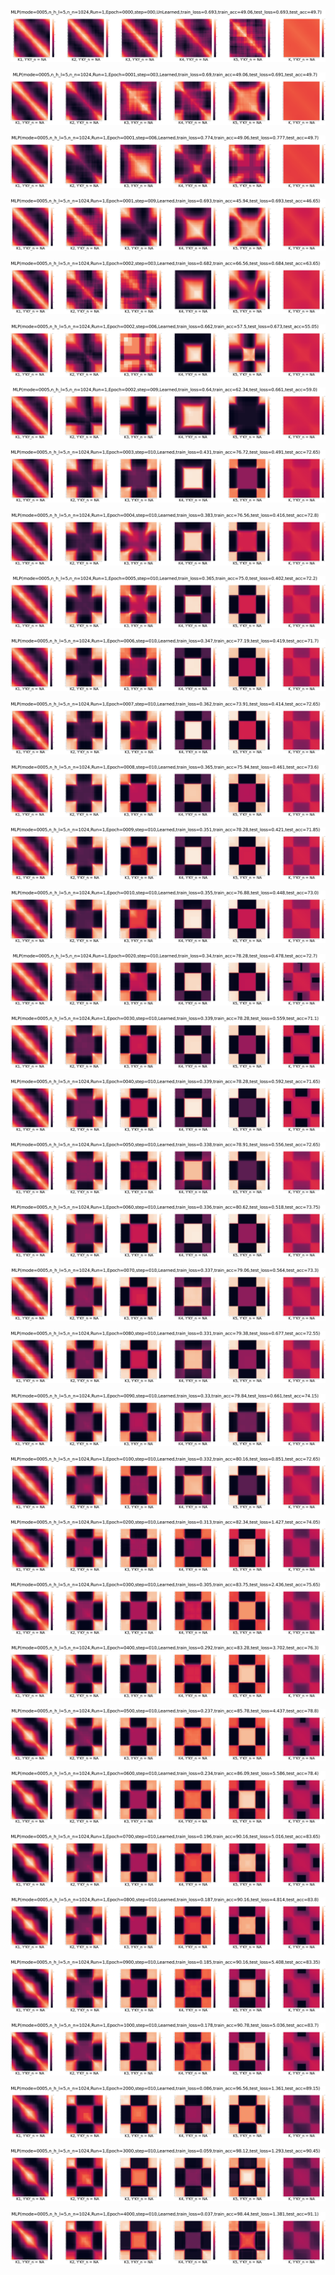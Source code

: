 <p align="center"> <img src= '../all_figs/MLP(mode=0005,n_h_l=5,n_n=1024,Run=1,Epoch=0000,step=000,UnLearned,train_loss=0.693,train_acc=49.06,test_loss=0.693,test_acc=49.7).png' /> </p>
<p align="center"> <img src= '../all_figs/MLP(mode=0005,n_h_l=5,n_n=1024,Run=1,Epoch=0001,step=003,Learned,train_loss=0.69,train_acc=49.06,test_loss=0.691,test_acc=49.7).png' /> </p>
<p align="center"> <img src= '../all_figs/MLP(mode=0005,n_h_l=5,n_n=1024,Run=1,Epoch=0001,step=006,Learned,train_loss=0.774,train_acc=49.06,test_loss=0.777,test_acc=49.7).png' /> </p>
<p align="center"> <img src= '../all_figs/MLP(mode=0005,n_h_l=5,n_n=1024,Run=1,Epoch=0001,step=009,Learned,train_loss=0.693,train_acc=45.94,test_loss=0.693,test_acc=46.65).png' /> </p>
<p align="center"> <img src= '../all_figs/MLP(mode=0005,n_h_l=5,n_n=1024,Run=1,Epoch=0002,step=003,Learned,train_loss=0.682,train_acc=66.56,test_loss=0.684,test_acc=63.65).png' /> </p>
<p align="center"> <img src= '../all_figs/MLP(mode=0005,n_h_l=5,n_n=1024,Run=1,Epoch=0002,step=006,Learned,train_loss=0.662,train_acc=57.5,test_loss=0.673,test_acc=55.05).png' /> </p>
<p align="center"> <img src= '../all_figs/MLP(mode=0005,n_h_l=5,n_n=1024,Run=1,Epoch=0002,step=009,Learned,train_loss=0.64,train_acc=62.34,test_loss=0.661,test_acc=59.0).png' /> </p>
<p align="center"> <img src= '../all_figs/MLP(mode=0005,n_h_l=5,n_n=1024,Run=1,Epoch=0003,step=010,Learned,train_loss=0.431,train_acc=76.72,test_loss=0.491,test_acc=72.65).png' /> </p>
<p align="center"> <img src= '../all_figs/MLP(mode=0005,n_h_l=5,n_n=1024,Run=1,Epoch=0004,step=010,Learned,train_loss=0.383,train_acc=76.56,test_loss=0.416,test_acc=72.8).png' /> </p>
<p align="center"> <img src= '../all_figs/MLP(mode=0005,n_h_l=5,n_n=1024,Run=1,Epoch=0005,step=010,Learned,train_loss=0.365,train_acc=75.0,test_loss=0.402,test_acc=72.2).png' /> </p>
<p align="center"> <img src= '../all_figs/MLP(mode=0005,n_h_l=5,n_n=1024,Run=1,Epoch=0006,step=010,Learned,train_loss=0.347,train_acc=77.19,test_loss=0.419,test_acc=71.7).png' /> </p>
<p align="center"> <img src= '../all_figs/MLP(mode=0005,n_h_l=5,n_n=1024,Run=1,Epoch=0007,step=010,Learned,train_loss=0.362,train_acc=73.91,test_loss=0.414,test_acc=72.65).png' /> </p>
<p align="center"> <img src= '../all_figs/MLP(mode=0005,n_h_l=5,n_n=1024,Run=1,Epoch=0008,step=010,Learned,train_loss=0.365,train_acc=75.94,test_loss=0.461,test_acc=73.6).png' /> </p>
<p align="center"> <img src= '../all_figs/MLP(mode=0005,n_h_l=5,n_n=1024,Run=1,Epoch=0009,step=010,Learned,train_loss=0.351,train_acc=78.28,test_loss=0.421,test_acc=71.85).png' /> </p>
<p align="center"> <img src= '../all_figs/MLP(mode=0005,n_h_l=5,n_n=1024,Run=1,Epoch=0010,step=010,Learned,train_loss=0.355,train_acc=76.88,test_loss=0.448,test_acc=73.0).png' /> </p>
<p align="center"> <img src= '../all_figs/MLP(mode=0005,n_h_l=5,n_n=1024,Run=1,Epoch=0020,step=010,Learned,train_loss=0.34,train_acc=78.28,test_loss=0.478,test_acc=72.7).png' /> </p>
<p align="center"> <img src= '../all_figs/MLP(mode=0005,n_h_l=5,n_n=1024,Run=1,Epoch=0030,step=010,Learned,train_loss=0.339,train_acc=78.28,test_loss=0.559,test_acc=71.1).png' /> </p>
<p align="center"> <img src= '../all_figs/MLP(mode=0005,n_h_l=5,n_n=1024,Run=1,Epoch=0040,step=010,Learned,train_loss=0.339,train_acc=78.28,test_loss=0.592,test_acc=71.65).png' /> </p>
<p align="center"> <img src= '../all_figs/MLP(mode=0005,n_h_l=5,n_n=1024,Run=1,Epoch=0050,step=010,Learned,train_loss=0.338,train_acc=78.91,test_loss=0.556,test_acc=72.65).png' /> </p>
<p align="center"> <img src= '../all_figs/MLP(mode=0005,n_h_l=5,n_n=1024,Run=1,Epoch=0060,step=010,Learned,train_loss=0.336,train_acc=80.62,test_loss=0.518,test_acc=73.75).png' /> </p>
<p align="center"> <img src= '../all_figs/MLP(mode=0005,n_h_l=5,n_n=1024,Run=1,Epoch=0070,step=010,Learned,train_loss=0.337,train_acc=79.06,test_loss=0.564,test_acc=73.3).png' /> </p>
<p align="center"> <img src= '../all_figs/MLP(mode=0005,n_h_l=5,n_n=1024,Run=1,Epoch=0080,step=010,Learned,train_loss=0.331,train_acc=79.38,test_loss=0.677,test_acc=72.55).png' /> </p>
<p align="center"> <img src= '../all_figs/MLP(mode=0005,n_h_l=5,n_n=1024,Run=1,Epoch=0090,step=010,Learned,train_loss=0.33,train_acc=79.84,test_loss=0.661,test_acc=74.15).png' /> </p>
<p align="center"> <img src= '../all_figs/MLP(mode=0005,n_h_l=5,n_n=1024,Run=1,Epoch=0100,step=010,Learned,train_loss=0.332,train_acc=80.16,test_loss=0.851,test_acc=72.65).png' /> </p>
<p align="center"> <img src= '../all_figs/MLP(mode=0005,n_h_l=5,n_n=1024,Run=1,Epoch=0200,step=010,Learned,train_loss=0.313,train_acc=82.34,test_loss=1.427,test_acc=74.05).png' /> </p>
<p align="center"> <img src= '../all_figs/MLP(mode=0005,n_h_l=5,n_n=1024,Run=1,Epoch=0300,step=010,Learned,train_loss=0.305,train_acc=83.75,test_loss=2.436,test_acc=75.65).png' /> </p>
<p align="center"> <img src= '../all_figs/MLP(mode=0005,n_h_l=5,n_n=1024,Run=1,Epoch=0400,step=010,Learned,train_loss=0.292,train_acc=83.28,test_loss=3.702,test_acc=76.3).png' /> </p>
<p align="center"> <img src= '../all_figs/MLP(mode=0005,n_h_l=5,n_n=1024,Run=1,Epoch=0500,step=010,Learned,train_loss=0.237,train_acc=85.78,test_loss=4.437,test_acc=78.8).png' /> </p>
<p align="center"> <img src= '../all_figs/MLP(mode=0005,n_h_l=5,n_n=1024,Run=1,Epoch=0600,step=010,Learned,train_loss=0.234,train_acc=86.09,test_loss=5.586,test_acc=78.4).png' /> </p>
<p align="center"> <img src= '../all_figs/MLP(mode=0005,n_h_l=5,n_n=1024,Run=1,Epoch=0700,step=010,Learned,train_loss=0.196,train_acc=90.16,test_loss=5.016,test_acc=83.65).png' /> </p>
<p align="center"> <img src= '../all_figs/MLP(mode=0005,n_h_l=5,n_n=1024,Run=1,Epoch=0800,step=010,Learned,train_loss=0.187,train_acc=90.16,test_loss=4.814,test_acc=83.8).png' /> </p>
<p align="center"> <img src= '../all_figs/MLP(mode=0005,n_h_l=5,n_n=1024,Run=1,Epoch=0900,step=010,Learned,train_loss=0.185,train_acc=90.16,test_loss=5.408,test_acc=83.35).png' /> </p>
<p align="center"> <img src= '../all_figs/MLP(mode=0005,n_h_l=5,n_n=1024,Run=1,Epoch=1000,step=010,Learned,train_loss=0.178,train_acc=90.78,test_loss=5.036,test_acc=83.7).png' /> </p>
<p align="center"> <img src= '../all_figs/MLP(mode=0005,n_h_l=5,n_n=1024,Run=1,Epoch=2000,step=010,Learned,train_loss=0.086,train_acc=96.56,test_loss=1.361,test_acc=89.15).png' /> </p>
<p align="center"> <img src= '../all_figs/MLP(mode=0005,n_h_l=5,n_n=1024,Run=1,Epoch=3000,step=010,Learned,train_loss=0.059,train_acc=98.12,test_loss=1.293,test_acc=90.45).png' /> </p>
<p align="center"> <img src= '../all_figs/MLP(mode=0005,n_h_l=5,n_n=1024,Run=1,Epoch=4000,step=010,Learned,train_loss=0.037,train_acc=98.44,test_loss=1.381,test_acc=91.1).png' /> </p>
